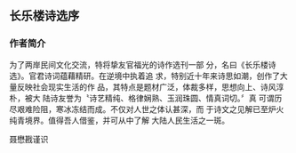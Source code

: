 ## 长乐楼诗选序

### 作者简介

为了两岸民间文化交流，特将挚友官福光的诗作选刊一部
分，名曰《长乐楼诗选》。官君诗词蕴藉精研。在逆境中执着追
求，特别近十年来诗思如潮，创作了大量反映社会现实生活的作
品，其特点是题材广泛，体裁多样，思想向上、诗风淳朴，被大
陆诗友誉为〝诗艺精纯、格律娴熟、玉润珠圆、情真词切。〞真
可谓历尽艰难险阻，寒冰冻结而成。不仅对人世之体认甚深，而
于诗文之见解已至炉火纯青境界。值得吾人借鉴，并可从中了解
大陆人民生活之一斑。

<span class="signature">聂懋戡谨识</span>
